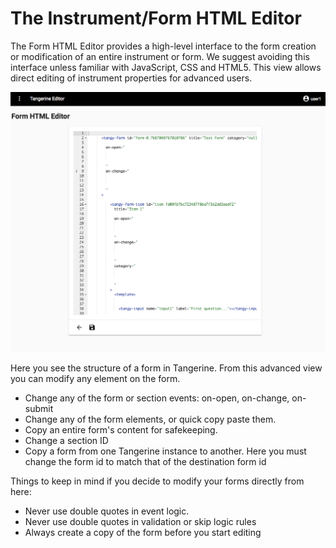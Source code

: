 The Instrument/Form HTML Editor
===============================

The Form HTML Editor provides a high-level interface to the form
creation or modification of an entire instrument or form. We suggest
avoiding this interface unless familiar with JavaScript, CSS and HTML5.
This view allows direct editing of instrument properties for advanced
users.


<img src="./media/image74.png" width="570">


Here you see the structure of a form in Tangerine. From this advanced view you can modify any element on the form.

- Change any of the form or section events: on-open, on-change, on-submit
- Change any of the form elements, or quick copy paste them.
- Copy an entire form's content for safekeeping.
- Change a section ID
- Copy a form from one Tangerine instance to another. Here you must change the form id to match that of the destination form id

Things to keep in mind if you decide to modify your forms directly from here:

- Never use double quotes in event logic.
- Never use double quotes in validation or skip logic rules
- Always create a copy of the form before you start editing
